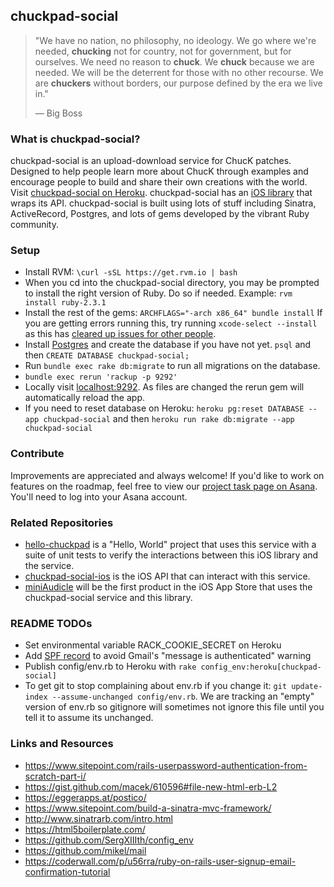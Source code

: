 ## chuckpad-social

> "We have no nation, no philosophy, no ideology. We go where we're needed, **chucking** not for country, not for government, but for ourselves. We need no reason to **chuck**. We **chuck** because we are needed. We will be the deterrent for those with no other recourse. We are **chuckers** without borders, our purpose defined by the era we live in."
> 
> ― Big Boss

### What is chuckpad-social?

chuckpad-social is an upload-download service for ChucK patches. Designed to help people learn more about ChucK through examples and encourage people to build and share their own creations with the world. Visit [chuckpad-social on Heroku][2]. chuckpad-social has an [iOS library][6] that wraps its API. chuckpad-social is built using lots of stuff including Sinatra, ActiveRecord, Postgres, and lots of gems developed by the vibrant Ruby community. 

### Setup
* Install RVM: `\curl -sSL https://get.rvm.io | bash`
* When you cd into the chuckpad-social directory, you may be prompted to install the right version of Ruby. Do so if needed. Example: `rvm install ruby-2.3.1`
* Install the rest of the gems: `ARCHFLAGS="-arch x86_64" bundle install` If you are getting errors running this, try running `xcode-select --install` as this has [cleared up issues for other people][3].
* Install [Postgres][4] and create the database if you have not yet. `psql` and then `CREATE DATABASE chuckpad-social;`
* Run `bundle exec rake db:migrate` to run all migrations on the database.
* `bundle exec rerun 'rackup -p 9292'`
* Locally visit [localhost:9292](http://localhost:9292/). As files are changed the rerun gem will automatically reload the app.
* If you need to reset database on Heroku: `heroku pg:reset DATABASE --app chuckpad-social` and then `heroku run rake db:migrate --app chuckpad-social`

### Contribute
Improvements are appreciated and always welcome! If you'd like to work on features on the roadmap, feel free to view our [project task page on Asana][5]. You'll need to log into your Asana account.

### Related Repositories
* [hello-chuckpad][8] is a "Hello, World" project that uses this service with a suite of unit tests to verify the interactions between this iOS library and the service. 
* [chuckpad-social-ios][9] is the iOS API that can interact with this service.
* [miniAudicle][10] will be the first product in the iOS App Store that uses the chuckpad-social service and this library. 

### README TODOs
* Set environmental variable RACK_COOKIE_SECRET on Heroku
* Add [SPF record][7] to avoid Gmail's "message is authenticated" warning
* Publish config/env.rb to Heroku with `rake config_env:heroku[chuckpad-social]`
* To get git to stop complaining about env.rb if you change it: `git update-index --assume-unchanged config/env.rb`. We are tracking an "empty" version of env.rb so gitignore will sometimes not ignore this file until you tell it to assume its unchanged.

### Links and Resources
* https://www.sitepoint.com/rails-userpassword-authentication-from-scratch-part-i/
* https://gist.github.com/macek/610596#file-new-html-erb-L2
* https://eggerapps.at/postico/
* https://www.sitepoint.com/build-a-sinatra-mvc-framework/
* http://www.sinatrarb.com/intro.html
* https://html5boilerplate.com/
* https://github.com/SergXIIIth/config_env
* https://github.com/mikel/mail
* https://coderwall.com/p/u56rra/ruby-on-rails-user-signup-email-confirmation-tutorial

[1]: http://postgresapp.com/
[2]: http://chuckpad-social.herokuapp.com/
[3]: https://github.com/sparklemotion/nokogiri/issues/1483#issuecomment-224684394
[4]: https://www.postgresql.org/download/
[5]: https://app.asana.com/-/share?s=147252256199690-lWxuO8hBjVq7jOGkmVlwpUpsPfvH9ekYGQToiw1dMUP-868703070985
[6]: https://github.com/markcerqueira/chuckpad-social-ios
[7]: https://help.dreamhost.com/hc/en-us/articles/220854287-What-SPF-records-do-I-use-
[8]: https://github.com/markcerqueira/hello-chuckpad
[9]: https://github.com/markcerqueira/chuckpad-social-ios
[10]: https://github.com/ccrma/miniAudicle
